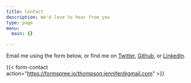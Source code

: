 ```yaml
---
title: Contact
description: We'd love to hear from you
type: page
menu:
  main: {}

---
```


Email me using the form below, or find me on [Twitter](https://www.twitter.com/jent103), [Github](https://www.github.com/jenniferthompson), or [LinkedIn](https://www.linkedin.com/in/jennifer-thompson-mph).

{{< form-contact action="https://formspree.io/thompson.jennifer@gmail.com" >}}
